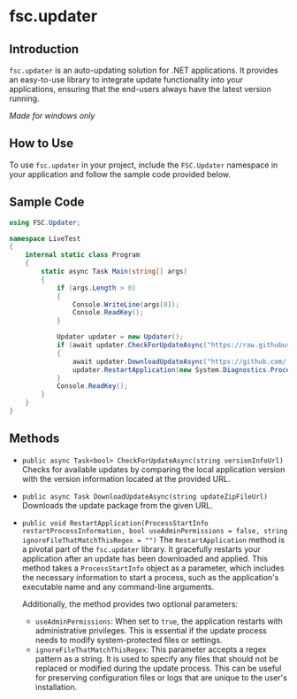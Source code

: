 # fsc.updater

## Introduction
`fsc.updater` is an auto-updating solution for .NET applications. It provides an easy-to-use library to integrate update functionality into your applications, ensuring that the end-users always have the latest version running.

_Made for windows only_

## How to Use
To use `fsc.updater` in your project, include the `FSC.Updater` namespace in your application and follow the sample code provided below.

## Sample Code
```csharp
using FSC.Updater;

namespace LiveTest
{
    internal static class Program
    {
        static async Task Main(string[] args)
        {
            if (args.Length > 0)
            {
                Console.WriteLine(args[0]);
                Console.ReadKey();
            }

            Updater updater = new Updater();
            if (await updater.CheckForUpdateAsync("https://raw.githubusercontent.com/.../.../main/version.txt"))
            {
                await updater.DownloadUpdateAsync("https://github.com/.../.../raw/main/LiveTest.zip");
                updater.RestartApplication(new System.Diagnostics.ProcessStartInfo("LiveTest.exe", "HelloWorld"));
            }
            Console.ReadKey();
        }
    }
}
```

## Methods
- `public async Task<bool> CheckForUpdateAsync(string versionInfoUrl)`
   Checks for available updates by comparing the local application version with the version information located at the provided URL.

- `public async Task DownloadUpdateAsync(string updateZipFileUrl)`
   Downloads the update package from the given URL.

- `public void RestartApplication(ProcessStartInfo restartProcessInformation, bool useAdminPermissions = false, string ignoreFileThatMatchThisRegex = "")`
   The `RestartApplication` method is a pivotal part of the `fsc.updater` library. It gracefully restarts your application after an update has been downloaded and applied. This method takes a `ProcessStartInfo` object as a parameter, which includes the necessary information to start a process, such as the application's executable name and any command-line arguments.

   Additionally, the method provides two optional parameters:
   - `useAdminPermissions`: When set to `true`, the application restarts with administrative privileges. This is essential if the update process needs to modify system-protected files or settings.
   - `ignoreFileThatMatchThisRegex`: This parameter accepts a regex pattern as a string. It is used to specify any files that should not be replaced or modified during the update process. This can be useful for preserving configuration files or logs that are unique to the user's installation.
